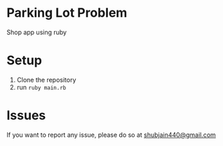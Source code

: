 # Parking Lot Problem

Shop app using ruby

# Setup

1) Clone the repository
2) run `ruby main.rb`

# Issues

If you want to report any issue, please do so at shubjain440@gmail.com
